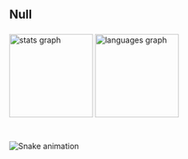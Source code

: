 <h2 align="left">Null</h2>

###

<div align="left">
  <img src="https://github-readme-stats.vercel.app/api?username=sinaf2000&hide_title=false&hide_rank=false&show_icons=true&include_all_commits=true&count_private=true&disable_animations=false&theme=prussian&locale=en&hide_border=false" height="150" alt="stats graph"  />
  <img src="https://github-readme-stats.vercel.app/api/top-langs?username=sinaf2000&locale=en&hide_title=false&layout=compact&card_width=320&langs_count=5&theme=tokyonight&hide_border=false" height="150" alt="languages graph"  />
</div>

###

<br clear="both">

<img src="https://raw.githubusercontent.com/sinaf2000/sinaf2000/output/snake.svg" alt="Snake animation" />

###
